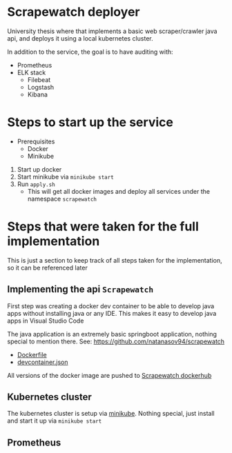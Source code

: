 # Scrapewatch deployer
University thesis where that implements a basic web scraper/crawler java api, and deploys it using a local kubernetes cluster.

In addition to the service, the goal is to have auditing with:
- Prometheus
- ELK stack
    - Filebeat
    - Logstash
    - Kibana

# Steps to start up the service
- Prerequisites
    - Docker
    - Minikube

1. Start up docker
2. Start minikube via `minikube start`
3. Run `apply.sh`
    - This will get all docker images and deploy all services under the namespace `scrapewatch`

# Steps that were taken for the full implementation

This is just a section to keep track of all steps taken for the implementation, so it can be referenced later

## Implementing the api `Scrapewatch`
First step was creating a docker dev container to be able to develop java apps without installing java or any IDE. This makes it easy to develop java apps in Visual Studio Code

The java application is an extremely basic springboot application, nothing special to mention there.
See: https://github.com/natanasov94/scrapewatch

- [Dockerfile](https://github.com/natanasov94/scrapewatch/blob/main/Dockerfile)
- [devcontainer.json](https://github.com/natanasov94/scrapewatch/blob/main/.devcontainer/devcontainer.json)

All versions of the docker image are pushed to [Scrapewatch dockerhub](https://hub.docker.com/repository/docker/natanasov1994/scrapewatch)

## Kubernetes cluster
The kubernetes cluster is setup via [minikube](https://minikube.sigs.k8s.io/docs/start/). Nothing special, just install and start it up via `minikube start`

## Prometheus

